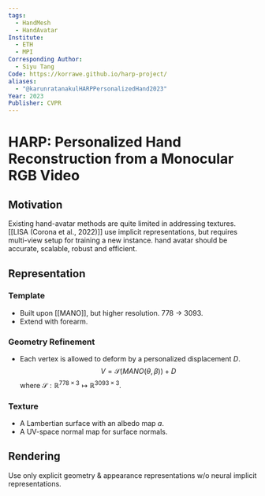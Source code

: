 ```yaml
---
tags:
  - HandMesh
  - HandAvatar
Institute:
  - ETH
  - MPI
Corresponding Author:
  - Siyu Tang
Code: https://korrawe.github.io/harp-project/
aliases:
  - "@karunratanakulHARPPersonalizedHand2023"
Year: 2023
Publisher: CVPR
---
```

# HARP: Personalized Hand Reconstruction from a Monocular RGB Video
## Motivation
Existing hand-avatar methods are quite limited in addressing textures. [[LISA (Corona et al., 2022)]] use implicit representations, but requires multi-view setup for training a new instance.
hand avatar should be accurate, scalable, robust and efficient.
## Representation
### Template
* Built upon [[MANO]], but higher resolution. 778 -> 3093.
* Extend with forearm.
### Geometry Refinement
* Each vertex is allowed to deform by a personalized displacement $D$.
$$V=\mathcal{S}(MANO(\theta, \beta)) + D$$ where $\mathcal{S}:\mathbb{R}^{778\times 3}\mapsto \mathbb{R}^{3093\times 3}$.
### Texture
* A Lambertian surface with an albedo map $a$.
* A UV-space normal map for surface normals.

## Rendering
Use only explicit geometry & appearance representations w/o neural implicit representations.